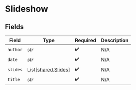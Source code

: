 # Slideshow


## Fields

| Field                                                | Type                                                 | Required                                             | Description                                          |
| ---------------------------------------------------- | ---------------------------------------------------- | ---------------------------------------------------- | ---------------------------------------------------- |
| `author`                                             | *str*                                                | :heavy_check_mark:                                   | N/A                                                  |
| `date`                                               | *str*                                                | :heavy_check_mark:                                   | N/A                                                  |
| `slides`                                             | List[[shared.Slides](../../models/shared/slides.md)] | :heavy_check_mark:                                   | N/A                                                  |
| `title`                                              | *str*                                                | :heavy_check_mark:                                   | N/A                                                  |